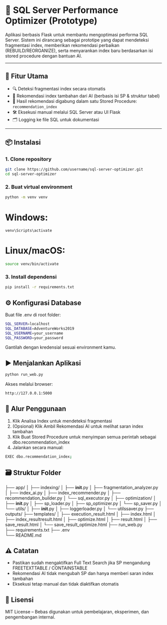 # 🧠 SQL Server Performance Optimizer (Prototype)

Aplikasi berbasis Flask untuk membantu mengoptimasi performa SQL Server. Sistem ini dirancang sebagai prototipe yang dapat mendeteksi fragmentasi index, memberikan rekomendasi perbaikan (REBUILD/REORGANIZE), serta menyarankan index baru berdasarkan isi stored procedure dengan bantuan AI.

---

## 🚀 Fitur Utama

- 🔍 Deteksi fragmentasi index secara otomatis
- 🧠 Rekomendasi index tambahan dari AI (berbasis isi SP & struktur tabel)
- 📜 Hasil rekomendasi digabung dalam satu Stored Procedure: `recommendation_index`
- 🛠️ Eksekusi manual melalui SQL Server atau UI Flask
- 🗂 Logging ke file SQL untuk dokumentasi

---

## 📦 Instalasi

### 1. Clone repository

```bash
git clone https://github.com/username/sql-server-optimizer.git
cd sql-server-optimizer
```

### 2. Buat virtual environment

```bash
python -m venv venv
```
# Windows:
```bash
venv\Scripts\activate
```
# Linux/macOS:
```bash
source venv/bin/activate
```

### 3. Install dependensi
```bash
pip install -r requirements.txt
```

## ⚙️ Konfigurasi Database
Buat file .env di root folder:
```bash
SQL_SERVER=localhost
SQL_DATABASE=AdventureWorks2019
SQL_USERNAME=your_username
SQL_PASSWORD=your_password
```
Gantilah dengan kredensial sesuai environment kamu.

## ▶️ Menjalankan Aplikasi
```bash
python run_web.py
```

Akses melalui browser:
```bash
http://127.0.0.1:5000
```

## 🧪 Alur Penggunaan
1. Klik Analisa Index untuk mendeteksi fragmentasi
2. (Opsional) Klik Ambil Rekomendasi AI untuk melihat saran index tambahan
3. Klik Buat Stored Procedure untuk menyimpan semua perintah sebagai dbo.recommendation_index
4. Jalankan secara manual:
```bash
EXEC dbo.recommendation_index;
```

## 🗃️ Struktur Folder
├── app/
│   ├── indexing/
│   	├── __init__.py
│   	├── fragmentation_analyzer.py
│   	├── index_ai.py
│   	├── index_recommender.py
│   	├── recommendation_builder.py
│   	└── sql_executor.py
│   ├── optimization/
│   	├── __init__.py
│   	├── sp_loader.py
│   	├── sp_optimizer.py
│   	└── sp_saver.py
│   └── utils/
│   	├── __init__.py
│   	├── loggerloader.py
│   	└── utilssaver.py
├── outputs/
├── templates/ 
│   ├── execution_result.html
│   ├── index.html
│   ├── index_resultresult.html
│   ├── optimize.html
│   ├── result.html
│   ├── save_result.html
│   └── save_result_optimize.html
├── run_web.py                   
├── requirements.txt
├── .env                         
└──  README.md

## ⚠️ Catatan
- Pastikan sudah mengaktifkan Full Text Search jika SP mengandung FREETEXTTABLE / CONTAINSTABLE
- Rekomendasi AI tidak mengubah SP dan hanya memberi saran index tambahan
- Eksekusi tetap manual dan tidak diaktifkan otomatis

## 📜 Lisensi
MIT License – Bebas digunakan untuk pembelajaran, eksperimen, dan pengembangan internal.